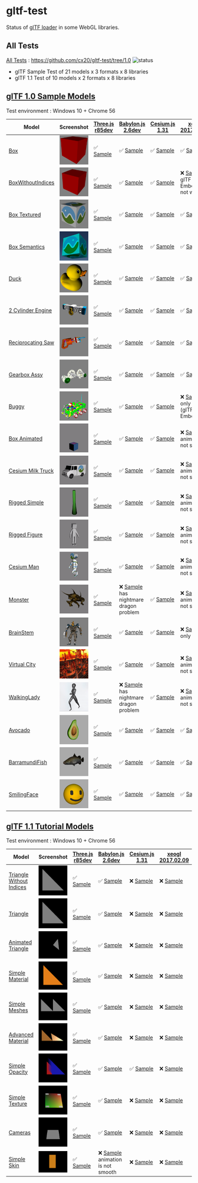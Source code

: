 # gltf-test

Status of [glTF loader](https://github.com/KhronosGroup/glTF#webgl-engines) in some WebGL libraries.

## All Tests

[All Tests]( https://cdn.rawgit.com/cx20/gltf-test/a3cff7d95e33d626e81e2487159603cf84d2f9bb/index.html ) : https://github.com/cx20/gltf-test/tree/1.0 ![status](https://img.shields.io/badge/glTF-1%2E0-yellow.svg?style=flat)
- glTF Sample Test of 21 models x 3 formats x 8 libraries
- glTF 1.1 Test of 10 models x 2 formats x 8 libraries


## [glTF 1.0 Sample Models](https://github.com/KhronosGroup/glTF-Sample-Models/tree/master/1.0)

Test environment : Windows 10 + Chrome 56

| Model                                              | Screenshot                                                   |[Three.js r85dev](https://github.com/mrdoob/three.js/tree/dev/examples/js/loaders/GLTFLoader.js)                              |[Babylon.js 2.6dev](https://github.com/BabylonJS/Babylon.js/tree/master/loaders/src/glTF)                                                         |[Cesium.js 1.31](https://github.com/AnalyticalGraphicsInc/cesium/)                                               |[xeogl 2017.02.09](https://github.com/xeolabs/xeogl/tree/master/src/models/gltf)                                               |[GLBoost r2dev](https://github.com/emadurandal/GLBoost/blob/master/src/js/middle_level/loader/GLTFLoader.js)                       |[Grimoire.js 2017.03.12](https://github.com/GrimoireGL/grimoirejs-gltf)                                                               |
|----------------------------------------------------|--------------------------------------------------------------|------------------------------------------------------------------------------------------------------------------------------|--------------------------------------------------------------------------------------------------------------------------------------------------|-----------------------------------------------------------------------------------------------------------------|-------------------------------------------------------------------------------------------------------------------------------|-----------------------------------------------------------------------------------------------------------------------------------|--------------------------------------------------------------------------------------------------------------------------------------|
|[Box](sampleModels/Box)                             |![](sampleModels/Box/screenshot/screenshot.png)               |:white_check_mark: [Sample](https://cdn.rawgit.com/cx20/gltf-test/a3cff7d95e33d626e81e2487159603cf84d2f9bb/examples/threejs/index.html?model=Box&scale=1)                   |:white_check_mark: [Sample](https://cdn.rawgit.com/cx20/gltf-test/a3cff7d95e33d626e81e2487159603cf84d2f9bb/examples/babylonjs/index.html?model=Box&scale=1)                                     |:white_check_mark: [Sample](https://cdn.rawgit.com/cx20/gltf-test/a3cff7d95e33d626e81e2487159603cf84d2f9bb/examples/cesium/index.html?model=Box)               |:white_check_mark: [Sample](https://cdn.rawgit.com/cx20/gltf-test/a3cff7d95e33d626e81e2487159603cf84d2f9bb/examples/xeogl/index.html?model=Box&scale=1)                      |:white_check_mark: [Sample](https://cdn.rawgit.com/cx20/gltf-test/a3cff7d95e33d626e81e2487159603cf84d2f9bb/examples/glboost/index.html?model=Box&scale=1)                        |:white_check_mark: [Sample](https://cdn.rawgit.com/cx20/gltf-test/a3cff7d95e33d626e81e2487159603cf84d2f9bb/examples/grimoiregl/index.html?model=Box&scale=1)                        |
|[BoxWithoutIndices](sampleModels/BoxWithoutIndices) |![](sampleModels/BoxWithoutIndices/screenshot/screenshot.png) |:white_check_mark: [Sample](https://cdn.rawgit.com/cx20/gltf-test/a3cff7d95e33d626e81e2487159603cf84d2f9bb/examples/threejs/index.html?model=BoxWithoutIndices&scale=1)     |:white_check_mark: [Sample](https://cdn.rawgit.com/cx20/gltf-test/a3cff7d95e33d626e81e2487159603cf84d2f9bb/examples/babylonjs/index.html?model=BoxWithoutIndices&scale=1)                       |:white_check_mark: [Sample](https://cdn.rawgit.com/cx20/gltf-test/a3cff7d95e33d626e81e2487159603cf84d2f9bb/examples/cesium/index.html?model=BoxWithoutIndices) |:x: [Sample](https://cdn.rawgit.com/cx20/gltf-test/a3cff7d95e33d626e81e2487159603cf84d2f9bb/examples/xeogl/index.html?model=BoxWithoutIndices&scale=1) glTF-Embedded not work|:white_check_mark: [Sample](https://cdn.rawgit.com/cx20/gltf-test/a3cff7d95e33d626e81e2487159603cf84d2f9bb/examples/glboost/index.html?model=BoxWithoutIndices&scale=1)          |:white_check_mark: [Sample](https://cdn.rawgit.com/cx20/gltf-test/a3cff7d95e33d626e81e2487159603cf84d2f9bb/examples/grimoiregl/index.html?model=BoxWithoutIndices&scale=1)          |
|[Box Textured](sampleModels/BoxTextured)            |![](sampleModels/BoxTextured/screenshot/screenshot.png)       |:white_check_mark: [Sample](https://cdn.rawgit.com/cx20/gltf-test/a3cff7d95e33d626e81e2487159603cf84d2f9bb/examples/threejs/index.html?model=BoxTextured&scale=1)           |:white_check_mark: [Sample](https://cdn.rawgit.com/cx20/gltf-test/a3cff7d95e33d626e81e2487159603cf84d2f9bb/examples/babylonjs/index.html?model=BoxTextured&scale=1)                             |:white_check_mark: [Sample](https://cdn.rawgit.com/cx20/gltf-test/a3cff7d95e33d626e81e2487159603cf84d2f9bb/examples/cesium/index.html?model=BoxTextured)       |:white_check_mark: [Sample](https://cdn.rawgit.com/cx20/gltf-test/a3cff7d95e33d626e81e2487159603cf84d2f9bb/examples/xeogl/index.html?model=BoxTextured&scale=1)              |:white_check_mark: [Sample](https://cdn.rawgit.com/cx20/gltf-test/a3cff7d95e33d626e81e2487159603cf84d2f9bb/examples/glboost/index.html?model=BoxTextured&scale=1)                |:white_check_mark: [Sample](https://cdn.rawgit.com/cx20/gltf-test/a3cff7d95e33d626e81e2487159603cf84d2f9bb/examples/grimoiregl/index.html?model=BoxTextured&scale=1)                |
|[Box Semantics](sampleModels/BoxSemantics)          |![](sampleModels/BoxSemantics/screenshot/screenshot.png)      |:white_check_mark: [Sample](https://cdn.rawgit.com/cx20/gltf-test/a3cff7d95e33d626e81e2487159603cf84d2f9bb/examples/threejs/index.html?model=BoxSemantics&scale=1)          |:white_check_mark: [Sample](https://cdn.rawgit.com/cx20/gltf-test/a3cff7d95e33d626e81e2487159603cf84d2f9bb/examples/babylonjs/index.html?model=BoxSemantics&scale=1)                            |:white_check_mark: [Sample](https://cdn.rawgit.com/cx20/gltf-test/a3cff7d95e33d626e81e2487159603cf84d2f9bb/examples/cesium/index.html?model=BoxSemantics)      |:white_check_mark: [Sample](https://cdn.rawgit.com/cx20/gltf-test/a3cff7d95e33d626e81e2487159603cf84d2f9bb/examples/xeogl/index.html?model=BoxSemantics&scale=1)             |:white_check_mark: [Sample](https://cdn.rawgit.com/cx20/gltf-test/a3cff7d95e33d626e81e2487159603cf84d2f9bb/examples/glboost/index.html?model=BoxSemantics&scale=1)               |:white_check_mark: [Sample](https://cdn.rawgit.com/cx20/gltf-test/a3cff7d95e33d626e81e2487159603cf84d2f9bb/examples/grimoiregl/index.html?model=BoxSemantics&scale=1)               |
|[Duck](sampleModels/Duck)                           |![](sampleModels/Duck/screenshot/screenshot.png)              |:white_check_mark: [Sample](https://cdn.rawgit.com/cx20/gltf-test/a3cff7d95e33d626e81e2487159603cf84d2f9bb/examples/threejs/index.html?model=Duck&scale=1)                  |:white_check_mark: [Sample](https://cdn.rawgit.com/cx20/gltf-test/a3cff7d95e33d626e81e2487159603cf84d2f9bb/examples/babylonjs/index.html?model=Duck&scale=1)                                    |:white_check_mark: [Sample](https://cdn.rawgit.com/cx20/gltf-test/a3cff7d95e33d626e81e2487159603cf84d2f9bb/examples/cesium/index.html?model=Duck)              |:white_check_mark: [Sample](https://cdn.rawgit.com/cx20/gltf-test/a3cff7d95e33d626e81e2487159603cf84d2f9bb/examples/xeogl/index.html?model=Duck&scale=1)                     |:white_check_mark: [Sample](https://cdn.rawgit.com/cx20/gltf-test/a3cff7d95e33d626e81e2487159603cf84d2f9bb/examples/glboost/index.html?model=Duck&scale=1)                       |:white_check_mark: [Sample](https://cdn.rawgit.com/cx20/gltf-test/a3cff7d95e33d626e81e2487159603cf84d2f9bb/examples/grimoiregl/index.html?model=Duck&scale=1)                       |
|[2 Cylinder Engine](sampleModels/2CylinderEngine)   |![](sampleModels/2CylinderEngine/screenshot/screenshot.png)   |:white_check_mark: [Sample](https://cdn.rawgit.com/cx20/gltf-test/a3cff7d95e33d626e81e2487159603cf84d2f9bb/examples/threejs/index.html?model=2CylinderEngine&scale=0.005)   |:white_check_mark: [Sample](https://cdn.rawgit.com/cx20/gltf-test/a3cff7d95e33d626e81e2487159603cf84d2f9bb/examples/babylonjs/index.html?model=2CylinderEngine&scale=0.005)                     |:white_check_mark: [Sample](https://cdn.rawgit.com/cx20/gltf-test/a3cff7d95e33d626e81e2487159603cf84d2f9bb/examples/cesium/index.html?model=2CylinderEngine)   |:white_check_mark: [Sample](https://cdn.rawgit.com/cx20/gltf-test/a3cff7d95e33d626e81e2487159603cf84d2f9bb/examples/xeogl/index.html?model=2CylinderEngine&scale=0.005)      |:white_check_mark: [Sample](https://cdn.rawgit.com/cx20/gltf-test/a3cff7d95e33d626e81e2487159603cf84d2f9bb/examples/glboost/index.html?model=2CylinderEngine&scale=0.005)        |:white_check_mark: [Sample](https://cdn.rawgit.com/cx20/gltf-test/a3cff7d95e33d626e81e2487159603cf84d2f9bb/examples/grimoiregl/index.html?model=2CylinderEngine&scale=0.005)        |
|[Reciprocating Saw](sampleModels/ReciprocatingSaw)  |![](sampleModels/ReciprocatingSaw/screenshot/screenshot.png)  |:white_check_mark: [Sample](https://cdn.rawgit.com/cx20/gltf-test/a3cff7d95e33d626e81e2487159603cf84d2f9bb/examples/threejs/index.html?model=ReciprocatingSaw&scale=0.01)   |:white_check_mark: [Sample](https://cdn.rawgit.com/cx20/gltf-test/a3cff7d95e33d626e81e2487159603cf84d2f9bb/examples/babylonjs/index.html?model=ReciprocatingSaw&scale=0.01)                     |:white_check_mark: [Sample](https://cdn.rawgit.com/cx20/gltf-test/a3cff7d95e33d626e81e2487159603cf84d2f9bb/examples/cesium/index.html?model=ReciprocatingSaw)  |:white_check_mark: [Sample](https://cdn.rawgit.com/cx20/gltf-test/a3cff7d95e33d626e81e2487159603cf84d2f9bb/examples/xeogl/index.html?model=ReciprocatingSaw&scale=0.01)      |:white_check_mark: [Sample](https://cdn.rawgit.com/cx20/gltf-test/a3cff7d95e33d626e81e2487159603cf84d2f9bb/examples/glboost/index.html?model=ReciprocatingSaw&scale=0.01)        |:white_check_mark: [Sample](https://cdn.rawgit.com/cx20/gltf-test/a3cff7d95e33d626e81e2487159603cf84d2f9bb/examples/grimoiregl/index.html?model=ReciprocatingSaw&scale=0.01)        |
|[Gearbox Assy](sampleModels/GearboxAssy)            |![](sampleModels/GearboxAssy/screenshot/screenshot.png)       |:white_check_mark: [Sample](https://cdn.rawgit.com/cx20/gltf-test/a3cff7d95e33d626e81e2487159603cf84d2f9bb/examples/threejs/index.html?model=GearboxAssy&scale=1)           |:white_check_mark: [Sample](https://cdn.rawgit.com/cx20/gltf-test/a3cff7d95e33d626e81e2487159603cf84d2f9bb/examples/babylonjs/index.html?model=GearboxAssy&scale=1)                             |:white_check_mark: [Sample](https://cdn.rawgit.com/cx20/gltf-test/a3cff7d95e33d626e81e2487159603cf84d2f9bb/examples/cesium/index.html?model=GearboxAssy)       |:white_check_mark: [Sample](https://cdn.rawgit.com/cx20/gltf-test/a3cff7d95e33d626e81e2487159603cf84d2f9bb/examples/xeogl/index.html?model=GearboxAssy&scale=1)              |:white_check_mark: [Sample](https://cdn.rawgit.com/cx20/gltf-test/a3cff7d95e33d626e81e2487159603cf84d2f9bb/examples/glboost/index.html?model=GearboxAssy&scale=1)                |:white_check_mark: [Sample](https://cdn.rawgit.com/cx20/gltf-test/a3cff7d95e33d626e81e2487159603cf84d2f9bb/examples/grimoiregl/index.html?model=GearboxAssy&scale=1)                |
|[Buggy](sampleModels/Buggy)                         |![](sampleModels/Buggy/screenshot/screenshot.png)             |:white_check_mark: [Sample](https://cdn.rawgit.com/cx20/gltf-test/a3cff7d95e33d626e81e2487159603cf84d2f9bb/examples/threejs/index.html?model=Buggy&scale=0.02)              |:white_check_mark: [Sample](https://cdn.rawgit.com/cx20/gltf-test/a3cff7d95e33d626e81e2487159603cf84d2f9bb/examples/babylonjs/index.html?model=Buggy&scale=0.02)                                |:white_check_mark: [Sample](https://cdn.rawgit.com/cx20/gltf-test/a3cff7d95e33d626e81e2487159603cf84d2f9bb/examples/cesium/index.html?model=Buggy)             |:x: [Sample](https://cdn.rawgit.com/cx20/gltf-test/a3cff7d95e33d626e81e2487159603cf84d2f9bb/examples/xeogl/index.html?model=Buggy&scale=0.02) only partial (glTF-Embedded)   |:white_check_mark: [Sample](https://cdn.rawgit.com/cx20/gltf-test/a3cff7d95e33d626e81e2487159603cf84d2f9bb/examples/glboost/index.html?model=Buggy&scale=0.02)                   |:white_check_mark: [Sample](https://cdn.rawgit.com/cx20/gltf-test/a3cff7d95e33d626e81e2487159603cf84d2f9bb/examples/grimoiregl/index.html?model=Buggy&scale=0.02)                   |
|[Box Animated](sampleModels/BoxAnimated)            |![](sampleModels/BoxAnimated/screenshot/screenshot.gif)       |:white_check_mark: [Sample](https://cdn.rawgit.com/cx20/gltf-test/a3cff7d95e33d626e81e2487159603cf84d2f9bb/examples/threejs/index.html?model=BoxAnimated&scale=0.5)         |:white_check_mark: [Sample](https://cdn.rawgit.com/cx20/gltf-test/a3cff7d95e33d626e81e2487159603cf84d2f9bb/examples/babylonjs/index.html?model=BoxAnimated&scale=0.5)                           |:white_check_mark: [Sample](https://cdn.rawgit.com/cx20/gltf-test/a3cff7d95e33d626e81e2487159603cf84d2f9bb/examples/cesium/index.html?model=BoxAnimated)       |:x: [Sample](https://cdn.rawgit.com/cx20/gltf-test/a3cff7d95e33d626e81e2487159603cf84d2f9bb/examples/xeogl/index.html?model=BoxAnimated&scale=0.5) animation not support     |:white_check_mark: [Sample](https://cdn.rawgit.com/cx20/gltf-test/a3cff7d95e33d626e81e2487159603cf84d2f9bb/examples/glboost/index.html?model=BoxAnimated&scale=0.5)              |:white_check_mark: [Sample](https://cdn.rawgit.com/cx20/gltf-test/a3cff7d95e33d626e81e2487159603cf84d2f9bb/examples/grimoiregl/index.html?model=BoxAnimated&scale=0.5)              |
|[Cesium Milk Truck](sampleModels/CesiumMilkTruck)   |![](sampleModels/CesiumMilkTruck/screenshot/screenshot.gif)   |:white_check_mark: [Sample](https://cdn.rawgit.com/cx20/gltf-test/a3cff7d95e33d626e81e2487159603cf84d2f9bb/examples/threejs/index.html?model=CesiumMilkTruck&scale=0.5)     |:white_check_mark: [Sample](https://cdn.rawgit.com/cx20/gltf-test/a3cff7d95e33d626e81e2487159603cf84d2f9bb/examples/babylonjs/index.html?model=CesiumMilkTruck&scale=0.5)                       |:white_check_mark: [Sample](https://cdn.rawgit.com/cx20/gltf-test/a3cff7d95e33d626e81e2487159603cf84d2f9bb/examples/cesium/index.html?model=CesiumMilkTruck)   |:x: [Sample](https://cdn.rawgit.com/cx20/gltf-test/a3cff7d95e33d626e81e2487159603cf84d2f9bb/examples/xeogl/index.html?model=CesiumMilkTruck&scale=0.5) animation not support |:white_check_mark: [Sample](https://cdn.rawgit.com/cx20/gltf-test/a3cff7d95e33d626e81e2487159603cf84d2f9bb/examples/glboost/index.html?model=CesiumMilkTruck&scale=0.5)          |:white_check_mark: [Sample](https://cdn.rawgit.com/cx20/gltf-test/a3cff7d95e33d626e81e2487159603cf84d2f9bb/examples/grimoiregl/index.html?model=CesiumMilkTruck&scale=0.5)          |
|[Rigged Simple](sampleModels/RiggedSimple)          |![](sampleModels/RiggedSimple/screenshot/screenshot.gif)      |:white_check_mark: [Sample](https://cdn.rawgit.com/cx20/gltf-test/a3cff7d95e33d626e81e2487159603cf84d2f9bb/examples/threejs/index.html?model=RiggedSimple&scale=0.2)        |:white_check_mark: [Sample](https://cdn.rawgit.com/cx20/gltf-test/a3cff7d95e33d626e81e2487159603cf84d2f9bb/examples/babylonjs/index.html?model=RiggedSimple&scale=0.2)                          |:white_check_mark: [Sample](https://cdn.rawgit.com/cx20/gltf-test/a3cff7d95e33d626e81e2487159603cf84d2f9bb/examples/cesium/index.html?model=RiggedSimple)      |:x: [Sample](https://cdn.rawgit.com/cx20/gltf-test/a3cff7d95e33d626e81e2487159603cf84d2f9bb/examples/xeogl/index.html?model=RiggedSimple&scale=0.2) animation not support    |:white_check_mark: [Sample](https://cdn.rawgit.com/cx20/gltf-test/a3cff7d95e33d626e81e2487159603cf84d2f9bb/examples/glboost/index.html?model=RiggedSimple&scale=0.2)             |:white_check_mark: [Sample](https://cdn.rawgit.com/cx20/gltf-test/a3cff7d95e33d626e81e2487159603cf84d2f9bb/examples/grimoiregl/index.html?model=RiggedSimple&scale=0.2)             |
|[Rigged Figure](sampleModels/RiggedFigure)          |![](sampleModels/RiggedFigure/screenshot/screenshot.gif)      |:white_check_mark: [Sample](https://cdn.rawgit.com/cx20/gltf-test/a3cff7d95e33d626e81e2487159603cf84d2f9bb/examples/threejs/index.html?model=RiggedFigure&scale=1)          |:white_check_mark: [Sample](https://cdn.rawgit.com/cx20/gltf-test/a3cff7d95e33d626e81e2487159603cf84d2f9bb/examples/babylonjs/index.html?model=RiggedFigure&scale=1)                            |:white_check_mark: [Sample](https://cdn.rawgit.com/cx20/gltf-test/a3cff7d95e33d626e81e2487159603cf84d2f9bb/examples/cesium/index.html?model=RiggedFigure)      |:x: [Sample](https://cdn.rawgit.com/cx20/gltf-test/a3cff7d95e33d626e81e2487159603cf84d2f9bb/examples/xeogl/index.html?model=RiggedFigure&scale=1) animation not support      |:white_check_mark: [Sample](https://cdn.rawgit.com/cx20/gltf-test/a3cff7d95e33d626e81e2487159603cf84d2f9bb/examples/glboost/index.html?model=RiggedFigure&scale=1)               |:white_check_mark: [Sample](https://cdn.rawgit.com/cx20/gltf-test/a3cff7d95e33d626e81e2487159603cf84d2f9bb/examples/grimoiregl/index.html?model=RiggedFigure&scale=1)               |
|[Cesium Man](sampleModels/CesiumMan)                |![](sampleModels/CesiumMan/screenshot/screenshot.gif)         |:white_check_mark: [Sample](https://cdn.rawgit.com/cx20/gltf-test/a3cff7d95e33d626e81e2487159603cf84d2f9bb/examples/threejs/index.html?model=CesiumMan&scale=1)             |:white_check_mark: [Sample](https://cdn.rawgit.com/cx20/gltf-test/a3cff7d95e33d626e81e2487159603cf84d2f9bb/examples/babylonjs/index.html?model=CesiumMan&scale=1)                               |:white_check_mark: [Sample](https://cdn.rawgit.com/cx20/gltf-test/a3cff7d95e33d626e81e2487159603cf84d2f9bb/examples/cesium/index.html?model=CesiumMan)         |:x: [Sample](https://cdn.rawgit.com/cx20/gltf-test/a3cff7d95e33d626e81e2487159603cf84d2f9bb/examples/xeogl/index.html?model=CesiumMan&scale=1) animation not support         |:white_check_mark: [Sample](https://cdn.rawgit.com/cx20/gltf-test/a3cff7d95e33d626e81e2487159603cf84d2f9bb/examples/glboost/index.html?model=CesiumMan&scale=1)                  |:white_check_mark: [Sample](https://cdn.rawgit.com/cx20/gltf-test/a3cff7d95e33d626e81e2487159603cf84d2f9bb/examples/grimoiregl/index.html?model=CesiumMan&scale=1)                  |
|[Monster](sampleModels/Monster)                     |![](sampleModels/Monster/screenshot/screenshot.gif)           |:white_check_mark: [Sample](https://cdn.rawgit.com/cx20/gltf-test/a3cff7d95e33d626e81e2487159603cf84d2f9bb/examples/threejs/index.html?model=Monster&scale=0.05)            |:x: [Sample](https://cdn.rawgit.com/cx20/gltf-test/a3cff7d95e33d626e81e2487159603cf84d2f9bb/examples/babylonjs/index.html?model=Monster&scale=0.05) has nightmare dragon problem                |:white_check_mark: [Sample](https://cdn.rawgit.com/cx20/gltf-test/a3cff7d95e33d626e81e2487159603cf84d2f9bb/examples/cesium/index.html?model=Monster)           |:x: [Sample](https://cdn.rawgit.com/cx20/gltf-test/a3cff7d95e33d626e81e2487159603cf84d2f9bb/examples/xeogl/index.html?model=Monster&scale=0.05) animation not support        |:white_check_mark: [Sample](https://cdn.rawgit.com/cx20/gltf-test/a3cff7d95e33d626e81e2487159603cf84d2f9bb/examples/glboost/index.html?model=Monster&scale=0.05)                 |:white_check_mark: [Sample](https://cdn.rawgit.com/cx20/gltf-test/a3cff7d95e33d626e81e2487159603cf84d2f9bb/examples/grimoiregl/index.html?model=Monster&scale=0.05)                 |
|[BrainStem](sampleModels/BrainStem)                 |![](sampleModels/BrainStem/screenshot/screenshot.gif)         |:white_check_mark: [Sample](https://cdn.rawgit.com/cx20/gltf-test/a3cff7d95e33d626e81e2487159603cf84d2f9bb/examples/threejs/index.html?model=BrainStem&scale=1)             |:white_check_mark: [Sample](https://cdn.rawgit.com/cx20/gltf-test/a3cff7d95e33d626e81e2487159603cf84d2f9bb/examples/babylonjs/index.html?model=BrainStem&scale=1)                               |:white_check_mark: [Sample](https://cdn.rawgit.com/cx20/gltf-test/a3cff7d95e33d626e81e2487159603cf84d2f9bb/examples/cesium/index.html?model=BrainStem)         |:x: [Sample](https://cdn.rawgit.com/cx20/gltf-test/a3cff7d95e33d626e81e2487159603cf84d2f9bb/examples/xeogl/index.html?model=BrainStem&scale=1) only partial                  |:white_check_mark: [Sample](https://cdn.rawgit.com/cx20/gltf-test/a3cff7d95e33d626e81e2487159603cf84d2f9bb/examples/glboost/index.html?model=BrainStem&scale=1)                  |:white_check_mark: [Sample](https://cdn.rawgit.com/cx20/gltf-test/a3cff7d95e33d626e81e2487159603cf84d2f9bb/examples/grimoiregl/index.html?model=BrainStem&scale=1)                  |
|[Virtual City](sampleModels/VC)                     |![](sampleModels/VC/screenshot/screenshot.gif)                |:white_check_mark: [Sample](https://cdn.rawgit.com/cx20/gltf-test/a3cff7d95e33d626e81e2487159603cf84d2f9bb/examples/threejs/index.html?model=VC&scale=0.2)                  |:white_check_mark: [Sample](https://cdn.rawgit.com/cx20/gltf-test/a3cff7d95e33d626e81e2487159603cf84d2f9bb/examples/babylonjs/index.html?model=VC&scale=0.2)                                    |:white_check_mark: [Sample](https://cdn.rawgit.com/cx20/gltf-test/a3cff7d95e33d626e81e2487159603cf84d2f9bb/examples/cesium/index.html?model=VC)                |:x: [Sample](https://cdn.rawgit.com/cx20/gltf-test/a3cff7d95e33d626e81e2487159603cf84d2f9bb/examples/xeogl/index.html?model=VC&scale=0.2) animation not support              |:white_check_mark: [Sample](https://cdn.rawgit.com/cx20/gltf-test/a3cff7d95e33d626e81e2487159603cf84d2f9bb/examples/glboost/index.html?model=VC&scale=0.2)                       |:white_check_mark: [Sample](https://cdn.rawgit.com/cx20/gltf-test/a3cff7d95e33d626e81e2487159603cf84d2f9bb/examples/grimoiregl/index.html?model=VC&scale=0.2)                       |
|[WalkingLady](sampleModels/WalkingLady)             |![](sampleModels/WalkingLady/screenshot/screenshot.gif)       |:white_check_mark: [Sample](https://cdn.rawgit.com/cx20/gltf-test/a3cff7d95e33d626e81e2487159603cf84d2f9bb/examples/threejs/index.html?model=WalkingLady&scale=1)           |:x: [Sample](https://cdn.rawgit.com/cx20/gltf-test/a3cff7d95e33d626e81e2487159603cf84d2f9bb/examples/babylonjs/index.html?model=WalkingLady&scale=1) has nightmare dragon problem               |:white_check_mark: [Sample](https://cdn.rawgit.com/cx20/gltf-test/a3cff7d95e33d626e81e2487159603cf84d2f9bb/examples/cesium/index.html?model=WalkingLady)       |:x: [Sample](https://cdn.rawgit.com/cx20/gltf-test/a3cff7d95e33d626e81e2487159603cf84d2f9bb/examples/xeogl/index.html?model=WalkingLady&scale=1) animation not support       |:white_check_mark: [Sample](https://cdn.rawgit.com/cx20/gltf-test/a3cff7d95e33d626e81e2487159603cf84d2f9bb/examples/glboost/index.html?model=WalkingLady&scale=1)                |:white_check_mark: [Sample](https://cdn.rawgit.com/cx20/gltf-test/a3cff7d95e33d626e81e2487159603cf84d2f9bb/examples/grimoiregl/index.html?model=WalkingLady&scale=1)                |
|[Avocado](sampleModels/Avocado)                     |![](sampleModels/Avocado/screenshot/screenshot.png)           |:white_check_mark: [Sample](https://cdn.rawgit.com/cx20/gltf-test/a3cff7d95e33d626e81e2487159603cf84d2f9bb/examples/threejs/index.html?model=Avocado&scale=0.5)             |:white_check_mark: [Sample](https://cdn.rawgit.com/cx20/gltf-test/a3cff7d95e33d626e81e2487159603cf84d2f9bb/examples/babylonjs/index.html?model=Avocado&scale=0.5)                               |:white_check_mark: [Sample](https://cdn.rawgit.com/cx20/gltf-test/a3cff7d95e33d626e81e2487159603cf84d2f9bb/examples/cesium/index.html?model=Avocado)           |:white_check_mark: [Sample](https://cdn.rawgit.com/cx20/gltf-test/a3cff7d95e33d626e81e2487159603cf84d2f9bb/examples/xeogl/index.html?model=Avocado&scale=0.5)                |:white_check_mark: [Sample](https://cdn.rawgit.com/cx20/gltf-test/a3cff7d95e33d626e81e2487159603cf84d2f9bb/examples/glboost/index.html?model=Avocado&scale=0.5)                  |:white_check_mark: [Sample](https://cdn.rawgit.com/cx20/gltf-test/a3cff7d95e33d626e81e2487159603cf84d2f9bb/examples/grimoiregl/index.html?model=Avocado&scale=0.5)                  |
|[BarramundiFish](sampleModels/BarramundiFish)       |![](sampleModels/BarramundiFish/screenshot/screenshot.png)    |:white_check_mark: [Sample](https://cdn.rawgit.com/cx20/gltf-test/a3cff7d95e33d626e81e2487159603cf84d2f9bb/examples/threejs/index.html?model=BarramundiFish&scale=0.05)     |:white_check_mark: [Sample](https://cdn.rawgit.com/cx20/gltf-test/a3cff7d95e33d626e81e2487159603cf84d2f9bb/examples/babylonjs/index.html?model=BarramundiFish&scale=0.05)                       |:white_check_mark: [Sample](https://cdn.rawgit.com/cx20/gltf-test/a3cff7d95e33d626e81e2487159603cf84d2f9bb/examples/cesium/index.html?model=BarramundiFish)    |:white_check_mark: [Sample](https://cdn.rawgit.com/cx20/gltf-test/a3cff7d95e33d626e81e2487159603cf84d2f9bb/examples/xeogl/index.html?model=BarramundiFish&scale=0.05)        |:white_check_mark: [Sample](https://cdn.rawgit.com/cx20/gltf-test/a3cff7d95e33d626e81e2487159603cf84d2f9bb/examples/glboost/index.html?model=BarramundiFish&scale=0.05)          |:white_check_mark: [Sample](https://cdn.rawgit.com/cx20/gltf-test/a3cff7d95e33d626e81e2487159603cf84d2f9bb/examples/grimoiregl/index.html?model=BarramundiFish&scale=0.05)          |
|[SmilingFace](sampleModels/SmilingFace)             |![](sampleModels/SmilingFace/screenshot/screenshot.png)       |:white_check_mark: [Sample](https://cdn.rawgit.com/cx20/gltf-test/a3cff7d95e33d626e81e2487159603cf84d2f9bb/examples/threejs/index.html?model=SmilingFace&scale=1.0)         |:white_check_mark: [Sample](https://cdn.rawgit.com/cx20/gltf-test/a3cff7d95e33d626e81e2487159603cf84d2f9bb/examples/babylonjs/index.html?model=SmilingFace&scale=1.0)                           |:white_check_mark: [Sample](https://cdn.rawgit.com/cx20/gltf-test/a3cff7d95e33d626e81e2487159603cf84d2f9bb/examples/cesium/index.html?model=SmilingFace)       |:white_check_mark: [Sample](https://cdn.rawgit.com/cx20/gltf-test/a3cff7d95e33d626e81e2487159603cf84d2f9bb/examples/xeogl/index.html?model=SmilingFace&scale=1.0)            |:white_check_mark: [Sample](https://cdn.rawgit.com/cx20/gltf-test/a3cff7d95e33d626e81e2487159603cf84d2f9bb/examples/glboost/index.html?model=SmilingFace&scale=1.0)              |:white_check_mark: [Sample](https://cdn.rawgit.com/cx20/gltf-test/a3cff7d95e33d626e81e2487159603cf84d2f9bb/examples/grimoiregl/index.html?model=SmilingFace&scale=1.0)              |

## [glTF 1.1 Tutorial Models](https://github.com/javagl/gltfTutorialModels)

Test environment : Windows 10 + Chrome 56

|Model                                                              |Screenshot                                                          |[Three.js r85dev](https://github.com/mrdoob/three.js/tree/dev/examples/js/loaders/GLTFLoader.js)                                                                |[Babylon.js 2.6dev](https://github.com/BabylonJS/Babylon.js/tree/master/loaders/src/glTF)                                                                               |[Cesium.js 1.31](https://github.com/AnalyticalGraphicsInc/cesium/)                                                                                        |[xeogl 2017.02.09](https://github.com/xeolabs/xeogl/tree/master/src/models/gltf)                                                               |[GLBoost r2dev](https://github.com/emadurandal/GLBoost/blob/master/src/js/middle_level/loader/GLTFLoader.js)                                                    |[Grimoire.js 2017.03.12](https://github.com/GrimoireGL/grimoirejs-gltf)                                                                             |
|-------------------------------------------------------------------|--------------------------------------------------------------------|----------------------------------------------------------------------------------------------------------------------------------------------------------------|------------------------------------------------------------------------------------------------------------------------------------------------------------------------|----------------------------------------------------------------------------------------------------------------------------------------------------------|-----------------------------------------------------------------------------------------------------------------------------------------------|----------------------------------------------------------------------------------------------------------------------------------------------------------------|----------------------------------------------------------------------------------------------------------------------------------------------------|
|[Triangle Without Indices](tutorialModels/TriangleWithoutIndices)  |![](tutorialModels/TriangleWithoutIndices/screenshot/screenshot.png)|:white_check_mark: [Sample](https://cdn.rawgit.com/cx20/gltf-test/a3cff7d95e33d626e81e2487159603cf84d2f9bb/examples/threejs/index.html?category=tutorialModels&model=TriangleWithoutIndices&scale=1&type=glTF)|:white_check_mark: [Sample](https://cdn.rawgit.com/cx20/gltf-test/a3cff7d95e33d626e81e2487159603cf84d2f9bb/examples/babylonjs/index.html?category=tutorialModels&model=TriangleWithoutIndices&scale=1&type=glTF)      |:x: [Sample](https://cdn.rawgit.com/cx20/gltf-test/a3cff7d95e33d626e81e2487159603cf84d2f9bb/examples/cesium/index.html?category=tutorialModels&model=TriangleWithoutIndices&scale=1&type=glTF)          |:x: [Sample](https://cdn.rawgit.com/cx20/gltf-test/a3cff7d95e33d626e81e2487159603cf84d2f9bb/examples/xeogl/index.html?category=tutorialModels&model=TriangleWithoutIndices&scale=1&type=glTF)|:white_check_mark: [Sample](https://cdn.rawgit.com/cx20/gltf-test/a3cff7d95e33d626e81e2487159603cf84d2f9bb/examples/glboost/index.html?category=tutorialModels&model=TriangleWithoutIndices&scale=1&type=glTF)|:x: [Sample](https://cdn.rawgit.com/cx20/gltf-test/a3cff7d95e33d626e81e2487159603cf84d2f9bb/examples/grimoiregl/index.html?category=tutorialModels&model=TriangleWithoutIndices&scale=1&type=glTF)|
|[Triangle](tutorialModels/Triangle)                                |![](tutorialModels/Triangle/screenshot/screenshot.png)              |:white_check_mark: [Sample](https://cdn.rawgit.com/cx20/gltf-test/a3cff7d95e33d626e81e2487159603cf84d2f9bb/examples/threejs/index.html?category=tutorialModels&model=Triangle&scale=1&type=glTF)              |:white_check_mark: [Sample](https://cdn.rawgit.com/cx20/gltf-test/a3cff7d95e33d626e81e2487159603cf84d2f9bb/examples/babylonjs/index.html?category=tutorialModels&model=Triangle&scale=1&type=glTF)                    |:x: [Sample](https://cdn.rawgit.com/cx20/gltf-test/a3cff7d95e33d626e81e2487159603cf84d2f9bb/examples/cesium/index.html?category=tutorialModels&model=Triangle&scale=1&type=glTF)                        |:x: [Sample](https://cdn.rawgit.com/cx20/gltf-test/a3cff7d95e33d626e81e2487159603cf84d2f9bb/examples/xeogl/index.html?category=tutorialModels&model=Triangle&scale=1&type=glTF)              |:white_check_mark: [Sample](https://cdn.rawgit.com/cx20/gltf-test/a3cff7d95e33d626e81e2487159603cf84d2f9bb/examples/glboost/index.html?category=tutorialModels&model=Triangle&scale=1&type=glTF)              |:x: [Sample](https://cdn.rawgit.com/cx20/gltf-test/a3cff7d95e33d626e81e2487159603cf84d2f9bb/examples/grimoiregl/index.html?category=tutorialModels&model=Triangle&scale=1&type=glTF)              |
|[Animated Triangle](tutorialModels/AnimatedTriangle)               |![](tutorialModels/AnimatedTriangle/screenshot/screenshot.gif)      |:white_check_mark: [Sample](https://cdn.rawgit.com/cx20/gltf-test/a3cff7d95e33d626e81e2487159603cf84d2f9bb/examples/threejs/index.html?category=tutorialModels&model=AnimatedTriangle&scale=1&type=glTF)      |:white_check_mark: [Sample](https://cdn.rawgit.com/cx20/gltf-test/a3cff7d95e33d626e81e2487159603cf84d2f9bb/examples/babylonjs/index.html?category=tutorialModels&model=AnimatedTriangle&scale=1&type=glTF)            |:x: [Sample](https://cdn.rawgit.com/cx20/gltf-test/a3cff7d95e33d626e81e2487159603cf84d2f9bb/examples/cesium/index.html?category=tutorialModels&model=AnimatedTriangle&scale=1&type=glTF)                |:x: [Sample](https://cdn.rawgit.com/cx20/gltf-test/a3cff7d95e33d626e81e2487159603cf84d2f9bb/examples/xeogl/index.html?category=tutorialModels&model=AnimatedTriangle&scale=1&type=glTF)      |:white_check_mark: [Sample](https://cdn.rawgit.com/cx20/gltf-test/a3cff7d95e33d626e81e2487159603cf84d2f9bb/examples/glboost/index.html?category=tutorialModels&model=AnimatedTriangle&scale=1&type=glTF)      |:x: [Sample](https://cdn.rawgit.com/cx20/gltf-test/a3cff7d95e33d626e81e2487159603cf84d2f9bb/examples/grimoiregl/index.html?category=tutorialModels&model=AnimatedTriangle&scale=1&type=glTF)      |
|[Simple Material](tutorialModels/SimpleMaterial)                   |![](tutorialModels/SimpleMaterial/screenshot/screenshot.png)        |:white_check_mark: [Sample](https://cdn.rawgit.com/cx20/gltf-test/a3cff7d95e33d626e81e2487159603cf84d2f9bb/examples/threejs/index.html?category=tutorialModels&model=SimpleMaterial&scale=1&type=glTF)        |:white_check_mark: [Sample](https://cdn.rawgit.com/cx20/gltf-test/a3cff7d95e33d626e81e2487159603cf84d2f9bb/examples/babylonjs/index.html?category=tutorialModels&model=SimpleMaterial&scale=1&type=glTF)              |:x: [Sample](https://cdn.rawgit.com/cx20/gltf-test/a3cff7d95e33d626e81e2487159603cf84d2f9bb/examples/cesium/index.html?category=tutorialModels&model=SimpleMaterial&scale=1&type=glTF)                  |:x: [Sample](https://cdn.rawgit.com/cx20/gltf-test/a3cff7d95e33d626e81e2487159603cf84d2f9bb/examples/xeogl/index.html?category=tutorialModels&model=SimpleMaterial&scale=1&type=glTF)        |:white_check_mark: [Sample](https://cdn.rawgit.com/cx20/gltf-test/a3cff7d95e33d626e81e2487159603cf84d2f9bb/examples/glboost/index.html?category=tutorialModels&model=SimpleMaterial&scale=1&type=glTF)        |:x: [Sample](https://cdn.rawgit.com/cx20/gltf-test/a3cff7d95e33d626e81e2487159603cf84d2f9bb/examples/grimoiregl/index.html?category=tutorialModels&model=SimpleMaterial&scale=1&type=glTF)        |
|[Simple Meshes](tutorialModels/SimpleMeshes)                       |![](tutorialModels/SimpleMeshes/screenshot/screenshot.png)          |:white_check_mark: [Sample](https://cdn.rawgit.com/cx20/gltf-test/a3cff7d95e33d626e81e2487159603cf84d2f9bb/examples/threejs/index.html?category=tutorialModels&model=SimpleMeshes&scale=1&type=glTF)          |:white_check_mark: [Sample](https://cdn.rawgit.com/cx20/gltf-test/a3cff7d95e33d626e81e2487159603cf84d2f9bb/examples/babylonjs/index.html?category=tutorialModels&model=SimpleMeshes&scale=1&type=glTF)                |:x: [Sample](https://cdn.rawgit.com/cx20/gltf-test/a3cff7d95e33d626e81e2487159603cf84d2f9bb/examples/cesium/index.html?category=tutorialModels&model=SimpleMeshes&scale=1&type=glTF)                    |:x: [Sample](https://cdn.rawgit.com/cx20/gltf-test/a3cff7d95e33d626e81e2487159603cf84d2f9bb/examples/xeogl/index.html?category=tutorialModels&model=SimpleMeshes&scale=1&type=glTF)          |:white_check_mark: [Sample](https://cdn.rawgit.com/cx20/gltf-test/a3cff7d95e33d626e81e2487159603cf84d2f9bb/examples/glboost/index.html?category=tutorialModels&model=SimpleMeshes&scale=1&type=glTF)          |:x: [Sample](https://cdn.rawgit.com/cx20/gltf-test/a3cff7d95e33d626e81e2487159603cf84d2f9bb/examples/grimoiregl/index.html?category=tutorialModels&model=SimpleMeshes&scale=1&type=glTF)          |
|[Advanced Material](tutorialModels/AdvancedMaterial)               |![](tutorialModels/AdvancedMaterial/screenshot/screenshot.png)      |:white_check_mark: [Sample](https://cdn.rawgit.com/cx20/gltf-test/a3cff7d95e33d626e81e2487159603cf84d2f9bb/examples/threejs/index.html?category=tutorialModels&model=AdvancedMaterial&scale=1&type=glTF)      |:white_check_mark: [Sample](https://cdn.rawgit.com/cx20/gltf-test/a3cff7d95e33d626e81e2487159603cf84d2f9bb/examples/babylonjs/index.html?category=tutorialModels&model=AdvancedMaterial&scale=1&type=glTF)            |:x: [Sample](https://cdn.rawgit.com/cx20/gltf-test/a3cff7d95e33d626e81e2487159603cf84d2f9bb/examples/cesium/index.html?category=tutorialModels&model=AdvancedMaterial&scale=1&type=glTF)                |:x: [Sample](https://cdn.rawgit.com/cx20/gltf-test/a3cff7d95e33d626e81e2487159603cf84d2f9bb/examples/xeogl/index.html?category=tutorialModels&model=AdvancedMaterial&scale=1&type=glTF)      |:white_check_mark: [Sample](https://cdn.rawgit.com/cx20/gltf-test/a3cff7d95e33d626e81e2487159603cf84d2f9bb/examples/glboost/index.html?category=tutorialModels&model=AdvancedMaterial&scale=1&type=glTF)      |:x: [Sample](https://cdn.rawgit.com/cx20/gltf-test/a3cff7d95e33d626e81e2487159603cf84d2f9bb/examples/grimoiregl/index.html?category=tutorialModels&model=AdvancedMaterial&scale=1&type=glTF)      |
|[Simple Opacity](tutorialModels/SimpleOpacity)                     |![](tutorialModels/SimpleOpacity/screenshot/screenshot.png)         |:white_check_mark: [Sample](https://cdn.rawgit.com/cx20/gltf-test/a3cff7d95e33d626e81e2487159603cf84d2f9bb/examples/threejs/index.html?category=tutorialModels&model=SimpleOpacity&scale=1&type=glTF)         |:white_check_mark: [Sample](https://cdn.rawgit.com/cx20/gltf-test/a3cff7d95e33d626e81e2487159603cf84d2f9bb/examples/babylonjs/index.html?category=tutorialModels&model=SimpleOpacity&scale=1&type=glTF)               |:white_check_mark: [Sample](https://cdn.rawgit.com/cx20/gltf-test/a3cff7d95e33d626e81e2487159603cf84d2f9bb/examples/cesium/index.html?category=tutorialModels&model=SimpleOpacity&scale=1&type=glTF)    |:x: [Sample](https://cdn.rawgit.com/cx20/gltf-test/a3cff7d95e33d626e81e2487159603cf84d2f9bb/examples/xeogl/index.html?category=tutorialModels&model=SimpleOpacity&scale=1&type=glTF)         |:white_check_mark: [Sample](https://cdn.rawgit.com/cx20/gltf-test/a3cff7d95e33d626e81e2487159603cf84d2f9bb/examples/glboost/index.html?category=tutorialModels&model=SimpleOpacity&scale=1&type=glTF)         |:x: [Sample](https://cdn.rawgit.com/cx20/gltf-test/a3cff7d95e33d626e81e2487159603cf84d2f9bb/examples/grimoiregl/index.html?category=tutorialModels&model=SimpleOpacity&scale=1&type=glTF)         |
|[Simple Texture](tutorialModels/SimpleTexture)                     |![](tutorialModels/SimpleTexture/screenshot/screenshot.png)         |:white_check_mark: [Sample](https://cdn.rawgit.com/cx20/gltf-test/a3cff7d95e33d626e81e2487159603cf84d2f9bb/examples/threejs/index.html?category=tutorialModels&model=SimpleTexture&scale=1&type=glTF)         |:white_check_mark: [Sample](https://cdn.rawgit.com/cx20/gltf-test/a3cff7d95e33d626e81e2487159603cf84d2f9bb/examples/babylonjs/index.html?category=tutorialModels&model=SimpleTexture&scale=1&type=glTF)               |:x: [Sample](https://cdn.rawgit.com/cx20/gltf-test/a3cff7d95e33d626e81e2487159603cf84d2f9bb/examples/cesium/index.html?category=tutorialModels&model=SimpleTexture&scale=1&type=glTF)                   |:x: [Sample](https://cdn.rawgit.com/cx20/gltf-test/a3cff7d95e33d626e81e2487159603cf84d2f9bb/examples/xeogl/index.html?category=tutorialModels&model=SimpleTexture&scale=1&type=glTF)         |:white_check_mark: [Sample](https://cdn.rawgit.com/cx20/gltf-test/a3cff7d95e33d626e81e2487159603cf84d2f9bb/examples/glboost/index.html?category=tutorialModels&model=SimpleTexture&scale=1&type=glTF)         |:x: [Sample](https://cdn.rawgit.com/cx20/gltf-test/a3cff7d95e33d626e81e2487159603cf84d2f9bb/examples/grimoiregl/index.html?category=tutorialModels&model=SimpleTexture&scale=1&type=glTF)         |
|[Cameras](tutorialModels/Cameras)                                  |![](tutorialModels/Cameras/screenshot/screenshot.png)               |:white_check_mark: [Sample](https://cdn.rawgit.com/cx20/gltf-test/a3cff7d95e33d626e81e2487159603cf84d2f9bb/examples/threejs/index.html?category=tutorialModels&model=Cameras&scale=1&type=glTF)               |:white_check_mark: [Sample](https://cdn.rawgit.com/cx20/gltf-test/a3cff7d95e33d626e81e2487159603cf84d2f9bb/examples/babylonjs/index.html?category=tutorialModels&model=Cameras&scale=1&type=glTF)                     |:x: [Sample](https://cdn.rawgit.com/cx20/gltf-test/a3cff7d95e33d626e81e2487159603cf84d2f9bb/examples/cesium/index.html?category=tutorialModels&model=Cameras&scale=1&type=glTF)                         |:x: [Sample](https://cdn.rawgit.com/cx20/gltf-test/a3cff7d95e33d626e81e2487159603cf84d2f9bb/examples/xeogl/index.html?category=tutorialModels&model=Cameras&scale=1&type=glTF)               |:white_check_mark: [Sample](https://cdn.rawgit.com/cx20/gltf-test/a3cff7d95e33d626e81e2487159603cf84d2f9bb/examples/glboost/index.html?category=tutorialModels&model=Cameras&scale=1&type=glTF)               |:x: [Sample](https://cdn.rawgit.com/cx20/gltf-test/a3cff7d95e33d626e81e2487159603cf84d2f9bb/examples/grimoiregl/index.html?category=tutorialModels&model=Cameras&scale=1&type=glTF)               |
|[Simple Skin](tutorialModels/SimpleSkin)                           |![](tutorialModels/SimpleSkin/screenshot/screenshot.gif)            |:white_check_mark: [Sample](https://cdn.rawgit.com/cx20/gltf-test/a3cff7d95e33d626e81e2487159603cf84d2f9bb/examples/threejs/index.html?category=tutorialModels&model=SimpleSkin&scale=1&type=glTF)            |:x: [Sample](https://cdn.rawgit.com/cx20/gltf-test/a3cff7d95e33d626e81e2487159603cf84d2f9bb/examples/babylonjs/index.html?category=tutorialModels&model=SimpleSkin&scale=1&type=glTF) animation is not smooth         |:x: [Sample](https://cdn.rawgit.com/cx20/gltf-test/a3cff7d95e33d626e81e2487159603cf84d2f9bb/examples/cesium/index.html?category=tutorialModels&model=SimpleSkin&scale=1&type=glTF)                      |:x: [Sample](https://cdn.rawgit.com/cx20/gltf-test/a3cff7d95e33d626e81e2487159603cf84d2f9bb/examples/xeogl/index.html?category=tutorialModels&model=SimpleSkin&scale=1&type=glTF)            |:white_check_mark: [Sample](https://cdn.rawgit.com/cx20/gltf-test/a3cff7d95e33d626e81e2487159603cf84d2f9bb/examples/glboost/index.html?category=tutorialModels&model=SimpleSkin&scale=1&type=glTF)            |:x: [Sample](https://cdn.rawgit.com/cx20/gltf-test/a3cff7d95e33d626e81e2487159603cf84d2f9bb/examples/grimoiregl/index.html?category=tutorialModels&model=SimpleSkin&scale=1&type=glTF)            |

